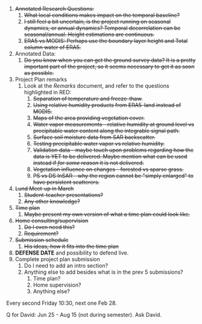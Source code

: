 1. ~~Annotated Research Questions:~~
	1. ~~What local conditions makes impact on the temporal baseline?~~
	2. ~~I still feel a bit uncertain, is the project running on seasonal dynamics, or annual dynamics? Temporal decorrelation can be seasonal/annual. Height estimations are continuous.~~
	3. ~~ERA5 vs MODIS: Perhaps use the boundary layer height and Total column water of ERA5.~~ 
2. Annotated Data:
	1. ~~Do you know when you can get the ground survey data? It is a pretty important part of the project, so it seems necessary to get it as soon as possible.~~
3. Project Plan remarks
	1. Look at the *Remarks* document, and refer to the questions highlighted in RED:
		1. ~~Separation of temperature and freeze-thaw.~~
		2. ~~Using relative humidity products from ERA5-land instead of MODIS.~~
		3. ~~Maps of the area providing vegetation cover.~~
		4. ~~Water vapor measurements - relative humidity at ground level vs precipitable water content along the integrable signal path.~~
		5. ~~Surface soil moisture data from SAR backscatter.~~
		6. ~~Testing precipitable water vapor vs relative humidity.~~
		7. ~~Validation data - maybe touch upon problems regarding how the data is YET to be delivered. Maybe mention what can be used instead if *for some reason* it is not delivered.~~
		8. ~~Vegetation influence on changes - forested vs sparse grass.~~
		9. ~~PS vs DS InSAR - why the region cannot be "simply enlarged" to have persistent scatterers.~~
4. ~~Lund Meet-up in March~~
	1. ~~Student-teacher presentations?~~
	2. ~~Any other knowledge?~~
5. ~~Time plan~~
	1. ~~Maybe present my own version of what a time plan could look like.~~
6. ~~Home consulting/supervision~~
	1. ~~Do I even need this?~~
	2. ~~Requirement?~~
7. ~~Submission schedule~~
	1. ~~His ideas, how it fits into the time plan~~
8. **DEFENSE DATE** and possibility to defend live.
9. Complete project plan submission
	1. Do I need to add an intro section?
	2. Anything else to add besides what is in the prev 5 submissions?
		1. Time plan?
		2. Home supervision?
		3. Anything else?








Every second Friday 10:30, next one Feb 28.



Q for David: Jun 25 - Aug 15 (not during semester). Ask David.






